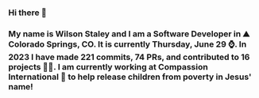 ### Hi there 👋

### My name is Wilson Staley and I am a Software Developer in ⛰ Colorado Springs, CO.  It is currently Thursday, June 29 ⌚. In 2023 I have made 221 commits, 74 PRs, and contributed to 16 projects 👨‍💻. I am currently working at Compassion International 🏢 to help release children from poverty in Jesus' name!